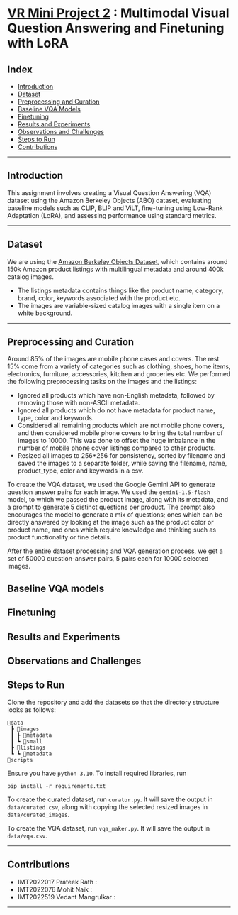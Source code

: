 # [VR Mini Project 2](https://github.com/mohit065/VR_Project2_MohitNaik_IMT2022076) : Multimodal Visual Question Answering and Finetuning with LoRA

## Index

- [Introduction](#introduction)
- [Dataset](#dataset)
- [Preprocessing and Curation](#preprocessing-and-curation)
- [Baseline VQA Models](#baseline-vqa-models)
- [Finetuning](#finetuning)
- [Results and Experiments](#results-and-experiments)
- [Observations and Challenges](#observations-and-challenges)
- [Steps to Run](#steps-to-run)
- [Contributions](#contributions)

---

## Introduction

This assignment involves creating a Visual Question Answering (VQA) dataset using the Amazon Berkeley Objects (ABO) dataset, evaluating baseline models such as CLIP, BLIP and ViLT, fine-tuning using Low-Rank Adaptation (LoRA), and assessing performance using standard metrics.

---

## Dataset

We are using the [Amazon Berkeley Objects Dataset](https://amazon-berkeley-objects.s3.amazonaws.com/index.html), which contains around 150k Amazon product listings with multilingual metadata and around 400k catalog images.
- The listings metadata contains things like the product name, category, brand, color, keywords associated with the product etc.
- The images are variable-sized catalog images with a single item on a white background.

---

## Preprocessing and Curation

Around 85% of the images are mobile phone cases and covers. The rest 15% come from a variety of categories such as clothing, shoes, home items, electronics, furniture, accessories, kitchen and groceries etc. We performed the following preprocessing tasks on the images and the listings:
- Ignored all products which have non-English metadata, followed by removing those with non-ASCII metadata.
- Ignored all products which do not have metadata for product name, type, color and keywords.
- Considered all remaining products which are not mobile phone covers, and then considered mobile phone covers to bring the total number of images to 10000. This was done to offset the huge imbalance in the number of mobile phone cover listings compared to other products.
- Resized all images to 256*256 for consistency, sorted by filename and saved the images to a separate folder, while saving the filename, name, product_type, color and keywords in a csv.

To create the VQA dataset, we used the Google Gemini API to generate question answer pairs for each image. We used the `gemini-1.5-flash` model, to which we passed the product image, along with its metadata, and a prompt to generate 5 distinct questions per product. The prompt also encourages the model to generate a mix of questions; ones which can be directly answered by looking at the image such as the product color or product name, and ones which require knowledge and thinking such as product functionality or fine details.

After the entire dataset processing and VQA generation process, we get a set of 50000 question-answer pairs, 5 pairs each for 10000 selected images.

## Baseline VQA models

## Finetuning

## Results and Experiments

## Observations and Challenges

## Steps to Run

Clone the repository and add the datasets so that the directory structure looks as follows:

```none
📂data
 ┣ 📂images
 ┃ ┣ 📂metadata
 ┃ ┗ 📂small
 ┣ 📂listings
 ┗ ┗ 📂metadata
📂scripts
```

Ensure you have `python 3.10`. To install required libraries, run

```none
pip install -r requirements.txt
```

To create the curated dataset, run `curator.py`. It will save the output in `data/curated.csv`, along with copying the selected resized images in `data/curated_images`.

To create the VQA dataset, run `vqa_maker.py`. It will save the output in `data/vqa.csv`.

---

## Contributions

- IMT2022017 Prateek Rath : 
- IMT2022076 Mohit Naik : 
- IMT2022519 Vedant Mangrulkar : 

---
